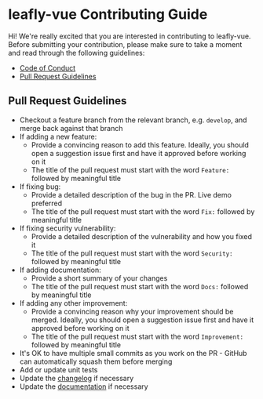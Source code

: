 # leafly-vue Contributing Guide

Hi! We're really excited that you are interested in contributing to leafly-vue. Before submitting your contribution,
please make sure to take a moment and read through the following guidelines:

- [Code of Conduct](CODE_OF_CONDUCT.md)
- [Pull Request Guidelines](#pull-request-guidelines)

## Pull Request Guidelines

- Checkout a feature branch from the relevant branch, e.g. `develop`, and merge back against that branch
- If adding a new feature:
  - Provide a convincing reason to add this feature. Ideally, you should open a suggestion issue first and have it approved before working on it
  - The title of the pull request must start with the word `Feature:` followed by meaningful title
- If fixing bug:
  - Provide a detailed description of the bug in the PR. Live demo preferred
  - The title of the pull request must start with the word `Fix:` followed by meaningful title
- If fixing security vulnerability:
  - Provide a detailed description of the vulnerability and how you fixed it
  - The title of the pull request must start with the word `Security:` followed by meaningful title
- If adding documentation:
  - Provide a short summary of your changes
  - The title of the pull request must start with the word `Docs:` followed by meaningful title
- If adding any other improvement:
  - Provide a convincing reason why your improvement should be merged. Ideally, you should open a suggestion issue first and have it approved before working on it
  - The title of the pull request must start with the word `Improvement:` followed by meaningful title
- It's OK to have multiple small commits as you work on the PR - GitHub can automatically squash them before merging
- Add or update unit tests
- Update the [changelog](https://github.com/exotelis-labs/leafly-vue/blob/develop/CHANGELOG.md) if necessary
- Update the [documentation](https://github.com/exotelis-labs/leafly-vue/blob/develop/docs/) if necessary
